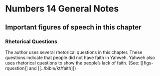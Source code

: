 # Numbers 14 General Notes
## Important figures of speech in this chapter
### Rhetorical Questions
The author uses several rhetorical questions in this chapter. These questions indicate that people did not have faith in Yahweh. Yahweh also uses rhetorical questions to show the people’s lack of faith. (See: [[figs-rquestion]] and [[../bible/kt/faith]])
